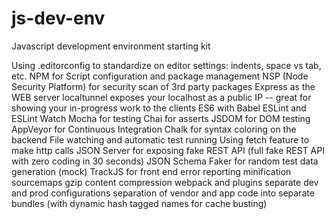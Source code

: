 # js-dev-env
Javascript development environment starting kit

Using .editorconfig to standardize on editor settings: indents, space vs tab, etc.
NPM for Script configuration and package management
NSP (Node Security Platform) for security scan of 3rd party packages
Express as the WEB server
localtunnel exposes your localhost as a public IP -- great for showing your in-progress work to the clients
ES6 with Babel
ESLint and ESLint Watch
Mocha for testing
Chai for asserts
JSDOM for DOM testing
AppVeyor for Continuous Integration
Chalk for syntax coloring on the backend
File watching and automatic test running
Using fetch feature to make http calls
JSON Server for exposing fake REST API (full fake REST API with zero coding in 30 seconds)
JSON Schema Faker for random test data generation (mock)
TrackJS for front end error reporting
minification
sourcemaps
gzip content compression
webpack and plugins
separate dev and prod configurations
separation of vendor and app code into separate bundles (with dynamic hash tagged names for cache busting)
